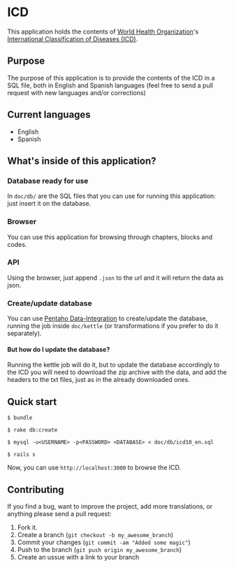 # ICD

This application holds the contents of [World Health Organization](http://www.who.int/)'s [International Classification of Diseases (ICD)](http://www.who.int/classifications/icd/en/).

## Purpose

The purpose of this application is to provide the contents of the ICD in a SQL file, both in English and Spanish languages (feel free to send a pull request with new languages and/or corrections)

## Current languages

* English
* Spanish

## What's inside of this application?

### Database ready for use

In `doc/db/` are the SQL files that you can use for running this application: just insert it on the database.

### Browser

You can use this application for browsing through chapters, blocks and codes.

### API

Using the browser, just append `.json` to the url and it will return the data as json.

### Create/update database

You can use [Pentaho Data-Integration](http://kettle.pentaho.com/) to create/update the database, running the job inside `doc/kettle` (or transformations if you prefer to do it separately).

#### But how do I update the database?

Running the kettle job will do it, but to update the database accordingly to the ICD you will need to download the zip archive with the data, and add the headers to the txt files, just as in the already downloaded ones.

## Quick start

```
$ bundle
```

```
$ rake db:create
```

```
$ mysql -u<USERNAME> -p<PASSWORD> <DATABASE> < doc/db/icd10_en.sql
```

```
$ rails s
```

Now, you can use `http://localhost:3000` to browse the ICD.

## Contributing

If you find a bug, want to improve the project, add more translations, or anything please send a pull request:

1. Fork it.
2. Create a branch (`git checkout -b my_awesome_branch`)
3. Commit your changes (`git commit -am "Added some magic"`)
4. Push to the branch (`git push origin my_awesome_branch`)
5. Create an ussue with a link to your branch
